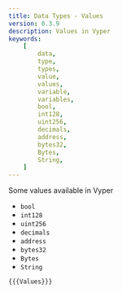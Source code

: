 ```yaml
---
title: Data Types - Values
version: 0.3.9
description: Values in Vyper
keywords:
    [
        data,
        type,
        types,
        value,
        values,
        variable,
        variables,
        bool,
        int128,
        uint256,
        decimals,
        address,
        bytes32,
        Bytes,
        String,
    ]
---
```


Some values available in Vyper

-   `bool`
-   `int128`
-   `uint256`
-   `decimals`
-   `address`
-   `bytes32`
-   `Bytes`
-   `String`

```vyper
{{{Values}}}
```
